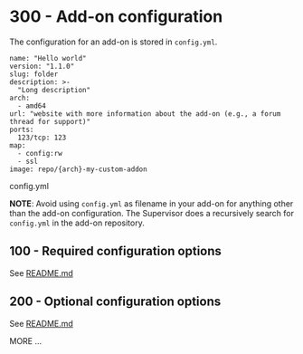 # 300 - Add-on configuration

The configuration for an add-on is stored in ```config.yml```.

```
name: "Hello world"
version: "1.1.0"
slug: folder
description: >-
  "Long description"
arch:
  - amd64
url: "website with more information about the add-on (e.g., a forum thread for support)"
ports:
  123/tcp: 123
map:
  - config:rw
  - ssl
image: repo/{arch}-my-custom-addon
```

config.yml

**NOTE**: Avoid using ```config.yml``` as filename in your add-on for anything other than the add-on configuration. The Supervisor does a recursively search for ```config.yml``` in the add-on repository.

## 100 - Required configuration options

See [README.md](./100/README.md)

## 200 - Optional configuration options

See [README.md](./300/README.md)

MORE ...
